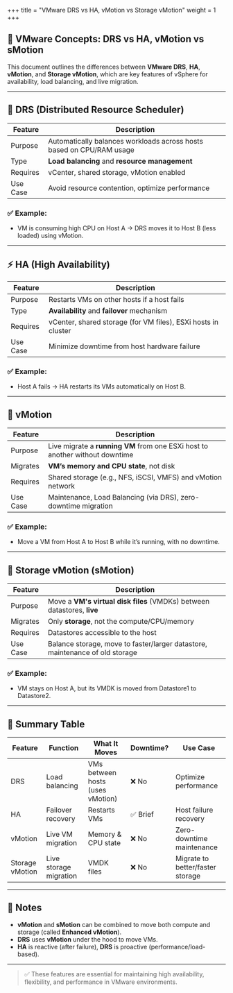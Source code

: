 +++
title = "VMware DRS vs HA, vMotion vs Storage vMotion"
weight = 1
+++

## 🧠 VMware Concepts: DRS vs HA, vMotion vs sMotion

This document outlines the differences between **VMware DRS**, **HA**, **vMotion**, and **Storage vMotion**, which are key features of vSphere for availability, load balancing, and live migration.

---

## 🔀 DRS (Distributed Resource Scheduler)

| Feature     | Description                                                                 |
|-------------|-----------------------------------------------------------------------------|
| Purpose     | Automatically balances workloads across hosts based on CPU/RAM usage       |
| Type        | **Load balancing** and **resource management**                              |
| Requires    | vCenter, shared storage, vMotion enabled                                    |
| Use Case    | Avoid resource contention, optimize performance                             |

### ✅ Example:
- VM is consuming high CPU on Host A → DRS moves it to Host B (less loaded) using vMotion.

---

## ⚡ HA (High Availability)

| Feature     | Description                                                               |
|-------------|---------------------------------------------------------------------------|
| Purpose     | Restarts VMs on other hosts if a host fails                               |
| Type        | **Availability** and **failover** mechanism                               |
| Requires    | vCenter, shared storage (for VM files), ESXi hosts in cluster             |
| Use Case    | Minimize downtime from host hardware failure                              |

### ✅ Example:
- Host A fails → HA restarts its VMs automatically on Host B.

---

## 🔄 vMotion

| Feature     | Description                                                                 |
|-------------|-----------------------------------------------------------------------------|
| Purpose     | Live migrate a **running VM** from one ESXi host to another without downtime |
| Migrates    | **VM’s memory and CPU state**, not disk                                     |
| Requires    | Shared storage (e.g., NFS, iSCSI, VMFS) and vMotion network                 |
| Use Case    | Maintenance, Load Balancing (via DRS), zero-downtime migration              |

### ✅ Example:
- Move a VM from Host A to Host B while it’s running, with no downtime.

---

## 💽 Storage vMotion (sMotion)

| Feature     | Description                                                                    |
|-------------|--------------------------------------------------------------------------------|
| Purpose     | Move a **VM's virtual disk files** (VMDKs) between datastores, **live**        |
| Migrates    | Only **storage**, not the compute/CPU/memory                                   |
| Requires    | Datastores accessible to the host                                              |
| Use Case    | Balance storage, move to faster/larger datastore, maintenance of old storage   |

### ✅ Example:
- VM stays on Host A, but its VMDK is moved from Datastore1 to Datastore2.

---

## 🧩 Summary Table

| Feature          | Function                | What It Moves                     | Downtime? | Use Case                             |
|------------------|-------------------------|-----------------------------------|-----------|--------------------------------------|
| DRS              | Load balancing          | VMs between hosts (uses vMotion)  | ❌ No      | Optimize performance                 |
| HA               | Failover recovery       | Restarts VMs                      | ✅ Brief   | Host failure recovery                |
| vMotion          | Live VM migration       | Memory & CPU state                | ❌ No      | Zero-downtime maintenance            |
| Storage vMotion  | Live storage migration  | VMDK files                        | ❌ No      | Migrate to better/faster storage     |

---

## 📝 Notes

- **vMotion** and **sMotion** can be combined to move both compute and storage (called **Enhanced vMotion**).
- **DRS** uses **vMotion** under the hood to move VMs.
- **HA** is reactive (after failure), **DRS** is proactive (performance/load-based).

---

> ✅ These features are essential for maintaining high availability, flexibility, and performance in VMware environments.

